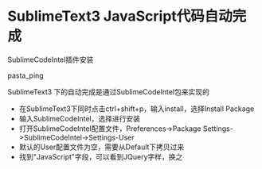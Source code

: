 # SublimeText3 JavaScript代码自动完成

SublimeCodeIntel插件安装

pasta_ping


SublimeText3 下的自动完成是通过SublimeCodeIntel包来实现的

- 在SublimeText3下同时点击ctrl+shift+p，输入install，选择Install Package
- 输入SublimeCodeIntel，选择进行安装
- 打开SublimeCodeIntel配置文件，Preferences->Package Settings->SublimeCodeIntel->Settings-User
- 默认的User配置文件为空，需要从Default下拷贝过来
- 找到"JavaScript"字段，可以看到JQuery字样，换之

